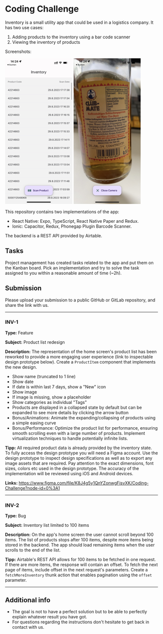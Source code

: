 # Coding Challenge

Inventory is a small utility app that could be used in a logistics company. It has two use cases:

1. Adding products to the inventory using a bar code scanner
2. Viewing the inventory of products

Screenshots:

<img src="./HomeScreen.jpg" height=480>
<img src="./CameraScreen.jpg" height=480>

This repository contains two implementations of the app:

- React Native: Expo, TypeScript, React Native Paper and Redux.
- Ionic: Capacitor, Redux, Phonegap Plugin Barcode Scanner.

The backend is a REST API provided by Airtable.

## Tasks

Project management has created tasks related to the app and put them on the Kanban board. Pick an implementation and try to solve the task assigned to you within a reasonable amount of time (~2h).

## Submission

Please upload your submission to a public GitHub or GitLab repository, and share the link with us.

---

### INV-1

**Type:** Feature

**Subject:** Product list redesign

**Description:** The representation of the home screen's product list has been reworked to provide a more engaging user experience (link to inspectable design prototype below). Create a `ProductItem` component that implements the new design.

- Show name (truncated to 1 line)
- Show date
- If date is within last 7 days, show a "New" icon
- Show image
- If image is missing, show a placeholder
- Show categories as individual "Tags"
- Products are displayed in a collapsed state by default but can be expanded to see more details by clicking the arrow button
- Bonus/Animations: Animate the expanding/collapsing of products using a simple easing curve
- Bonus/Performance: Optimize the product list for performance, ensuring smooth scrolling even with a large number of products. Implement virtualization techniques to handle potentially infinite lists.


**Tipp:**
All required product data is already provided by the inventory state. To fully access the design prototype you will need a Figma account. Use the design prototype to inspect design specifications as well as to export any image assets that are required. Pay attention to the exact dimensions, font sizes, colors etc used in the design prototype. The accuracy of the implementation will be reviewed using iOS and Android devices.

**Links:**
https://www.figma.com/file/K8J4g5y1QnYZonwgFisvXK/Coding-Challenge?node-id=0%3A1

---

### INV-2

**Type:** Bug

**Subject:** Inventory list limited to 100 items

**Description:** On the app's home screen the user cannot scroll beyond 100 items. The list of products stops after 100 items, despite more items being stored in the backend. The app should load remaining items when the user scrolls to the end of the list.

**Tipp:**
Airtable's REST API allows for 100 items to be fetched in one request. If there are more items, the response will contain an offset. To fetch the next page of items, include offset in the next request's parameters. Create a `fetchMoreInventory` thunk action that enables pagination using the `offset` parameter.

---

## Additional info

- The goal is not to have a perfect solution but to be able to perfectly explain whatever result you have got.
- For questions regarding the instructions don't hesitate to get back in contact with us.
